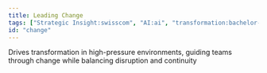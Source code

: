 ```yaml
---
title: Leading Change
tags: ["Strategic Insight:swisscom", "AI:ai", "transformation:bachelor-psychology", "stakeholder communication:crypto", "change:digital"]
id: "change"
---
```


Drives transformation in high-pressure environments, guiding teams through change while balancing disruption and continuity